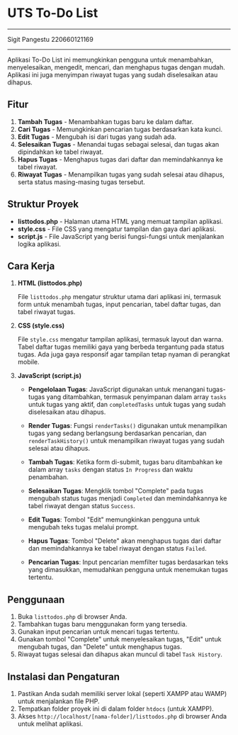 # UTS To-Do List

---

Sigit Pangestu
220660121169

---

Aplikasi To-Do List ini memungkinkan pengguna untuk menambahkan, menyelesaikan, mengedit, mencari, dan menghapus tugas dengan mudah. Aplikasi ini juga menyimpan riwayat tugas yang sudah diselesaikan atau dihapus.

## Fitur

1. **Tambah Tugas** - Menambahkan tugas baru ke dalam daftar.
2. **Cari Tugas** - Memungkinkan pencarian tugas berdasarkan kata kunci.
3. **Edit Tugas** - Mengubah isi dari tugas yang sudah ada.
4. **Selesaikan Tugas** - Menandai tugas sebagai selesai, dan tugas akan dipindahkan ke tabel riwayat.
5. **Hapus Tugas** - Menghapus tugas dari daftar dan memindahkannya ke tabel riwayat.
6. **Riwayat Tugas** - Menampilkan tugas yang sudah selesai atau dihapus, serta status masing-masing tugas tersebut.

## Struktur Proyek

- **listtodos.php** - Halaman utama HTML yang memuat tampilan aplikasi.
- **style.css** - File CSS yang mengatur tampilan dan gaya dari aplikasi.
- **script.js** - File JavaScript yang berisi fungsi-fungsi untuk menjalankan logika aplikasi.

## Cara Kerja

1. **HTML (listtodos.php)**

   File `listtodos.php` mengatur struktur utama dari aplikasi ini, termasuk form untuk menambah tugas, input pencarian, tabel daftar tugas, dan tabel riwayat tugas.

2. **CSS (style.css)**

   File `style.css` mengatur tampilan aplikasi, termasuk layout dan warna. Tabel daftar tugas memiliki gaya yang berbeda tergantung pada status tugas. Ada juga gaya responsif agar tampilan tetap nyaman di perangkat mobile.

3. **JavaScript (script.js)**

   - **Pengelolaan Tugas**: JavaScript digunakan untuk menangani tugas-tugas yang ditambahkan, termasuk penyimpanan dalam array `tasks` untuk tugas yang aktif, dan `completedTasks` untuk tugas yang sudah diselesaikan atau dihapus.
   
   - **Render Tugas**: Fungsi `renderTasks()` digunakan untuk menampilkan tugas yang sedang berlangsung berdasarkan pencarian, dan `renderTaskHistory()` untuk menampilkan riwayat tugas yang sudah selesai atau dihapus.

   - **Tambah Tugas**: Ketika form di-submit, tugas baru ditambahkan ke dalam array `tasks` dengan status `In Progress` dan waktu penambahan.

   - **Selesaikan Tugas**: Mengklik tombol "Complete" pada tugas mengubah status tugas menjadi `Completed` dan memindahkannya ke tabel riwayat dengan status `Success`.

   - **Edit Tugas**: Tombol "Edit" memungkinkan pengguna untuk mengubah teks tugas melalui prompt.

   - **Hapus Tugas**: Tombol "Delete" akan menghapus tugas dari daftar dan memindahkannya ke tabel riwayat dengan status `Failed`.

   - **Pencarian Tugas**: Input pencarian memfilter tugas berdasarkan teks yang dimasukkan, memudahkan pengguna untuk menemukan tugas tertentu.

## Penggunaan

1. Buka `listtodos.php` di browser Anda.
2. Tambahkan tugas baru menggunakan form yang tersedia.
3. Gunakan input pencarian untuk mencari tugas tertentu.
4. Gunakan tombol "Complete" untuk menyelesaikan tugas, "Edit" untuk mengubah tugas, dan "Delete" untuk menghapus tugas.
5. Riwayat tugas selesai dan dihapus akan muncul di tabel `Task History`.

## Instalasi dan Pengaturan

1. Pastikan Anda sudah memiliki server lokal (seperti XAMPP atau WAMP) untuk menjalankan file PHP.
2. Tempatkan folder proyek ini di dalam folder `htdocs` (untuk XAMPP).
3. Akses `http://localhost/[nama-folder]/listtodos.php` di browser Anda untuk melihat aplikasi.